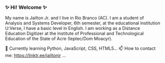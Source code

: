 ### ✨ Hi! Welcome ✨

My name is Jailton Jr. and I live in Rio Branco (AC). I am a student of Analysis and Systems Developer, 6th semester, at the educational institution U:Verse, I have a basic level in English. I am working as a Distance Education Digitizer at the Institute of Professional and Technological Education of the State of Acre (Ieptec/Dom Moacyr).

🌱 Currently learning Python, JavaScript, CSS, HTML5...
📫 How to contact me: https://linktr.ee/jailtonjr ...
